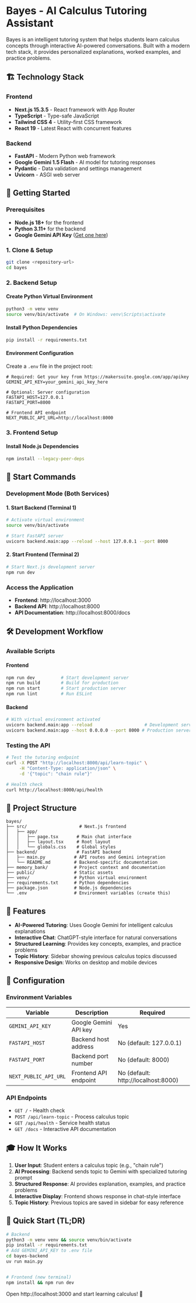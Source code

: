 # Bayes - AI Calculus Tutoring Assistant

Bayes is an intelligent tutoring system that helps students learn calculus concepts through interactive AI-powered conversations. Built with a modern tech stack, it provides personalized explanations, worked examples, and practice problems.

## 🏗️ **Technology Stack**

### Frontend

- **Next.js 15.3.5** - React framework with App Router
- **TypeScript** - Type-safe JavaScript
- **Tailwind CSS 4** - Utility-first CSS framework
- **React 19** - Latest React with concurrent features

### Backend

- **FastAPI** - Modern Python web framework
- **Google Gemini 1.5 Flash** - AI model for tutoring responses
- **Pydantic** - Data validation and settings management
- **Uvicorn** - ASGI web server

## 🚀 **Getting Started**

### Prerequisites

- **Node.js 18+** for the frontend
- **Python 3.11+** for the backend
- **Google Gemini API Key** ([Get one here](https://makersuite.google.com/app/apikey))

### 1. Clone & Setup

```bash
git clone <repository-url>
cd bayes
```

### 2. Backend Setup

#### Create Python Virtual Environment

```bash
python3 -m venv venv
source venv/bin/activate  # On Windows: venv\Scripts\activate
```

#### Install Python Dependencies

```bash
pip install -r requirements.txt
```

#### Environment Configuration

Create a `.env` file in the project root:

```env
# Required: Get your key from https://makersuite.google.com/app/apikey
GEMINI_API_KEY=your_gemini_api_key_here

# Optional: Server configuration
FASTAPI_HOST=127.0.0.1
FASTAPI_PORT=8000

# Frontend API endpoint
NEXT_PUBLIC_API_URL=http://localhost:8000
```

### 3. Frontend Setup

#### Install Node.js Dependencies

```bash
npm install --legacy-peer-deps
```

## 🎯 **Start Commands**

### Development Mode (Both Services)

#### 1. Start Backend (Terminal 1)

```bash
# Activate virtual environment
source venv/bin/activate

# Start FastAPI server
uvicorn backend.main:app --reload --host 127.0.0.1 --port 8000
```

#### 2. Start Frontend (Terminal 2)

```bash
# Start Next.js development server
npm run dev
```

### Access the Application

- **Frontend**: http://localhost:3000
- **Backend API**: http://localhost:8000
- **API Documentation**: http://localhost:8000/docs

## 🛠️ **Development Workflow**

### Available Scripts

#### Frontend

```bash
npm run dev          # Start development server
npm run build        # Build for production
npm run start        # Start production server
npm run lint         # Run ESLint
```

#### Backend

```bash
# With virtual environment activated
uvicorn backend.main:app --reload                    # Development server
uvicorn backend.main:app --host 0.0.0.0 --port 8000 # Production server
```

### Testing the API

```bash
# Test the tutoring endpoint
curl -X POST "http://localhost:8000/api/learn-topic" \
     -H "Content-Type: application/json" \
     -d '{"topic": "chain rule"}'

# Health check
curl http://localhost:8000/api/health
```

## 📁 **Project Structure**

```
bayes/
├── src/                    # Next.js frontend
│   ├── app/
│   │   ├── page.tsx       # Main chat interface
│   │   ├── layout.tsx     # Root layout
│   │   └── globals.css    # Global styles
├── backend/               # FastAPI backend
│   ├── main.py           # API routes and Gemini integration
│   └── README.md         # Backend-specific documentation
├── memory_bank/          # Project context and documentation
├── public/               # Static assets
├── venv/                 # Python virtual environment
├── requirements.txt      # Python dependencies
├── package.json          # Node.js dependencies
└── .env                  # Environment variables (create this)
```

## 🤖 **Features**

- **AI-Powered Tutoring**: Uses Google Gemini for intelligent calculus explanations
- **Interactive Chat**: ChatGPT-style interface for natural conversations
- **Structured Learning**: Provides key concepts, examples, and practice problems
- **Topic History**: Sidebar showing previous calculus topics discussed
- **Responsive Design**: Works on desktop and mobile devices

## 🔧 **Configuration**

### Environment Variables

| Variable              | Description           | Required                            |
| --------------------- | --------------------- | ----------------------------------- |
| `GEMINI_API_KEY`      | Google Gemini API key | Yes                                 |
| `FASTAPI_HOST`        | Backend host address  | No (default: 127.0.0.1)             |
| `FASTAPI_PORT`        | Backend port number   | No (default: 8000)                  |
| `NEXT_PUBLIC_API_URL` | Frontend API endpoint | No (default: http://localhost:8000) |

### API Endpoints

- `GET /` - Health check
- `POST /api/learn-topic` - Process calculus topic
- `GET /api/health` - Service health status
- `GET /docs` - Interactive API documentation

## 🎓 **How It Works**

1. **User Input**: Student enters a calculus topic (e.g., "chain rule")
2. **AI Processing**: Backend sends topic to Gemini with specialized tutoring prompt
3. **Structured Response**: AI provides explanation, examples, and practice problems
4. **Interactive Display**: Frontend shows response in chat-style interface
5. **Topic History**: Previous topics are saved in sidebar for easy reference

## 🚀 **Quick Start (TL;DR)**

```bash
# Backend
python3 -m venv venv && source venv/bin/activate
pip install -r requirements.txt
# Add GEMINI_API_KEY to .env file
cd bayes-backend
uv run main.py


# Frontend (new terminal)
npm install && npm run dev
```

Open http://localhost:3000 and start learning calculus! 🎉
